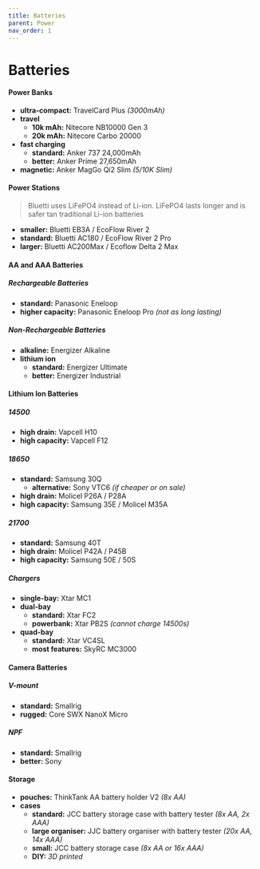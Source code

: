 ```yaml
---
title: Batteries
parent: Power
nav_order: 1
---
```

# Batteries

#### Power Banks

- **ultra-compact:** TravelCard Plus *(3000mAh)*
- **travel** 
	- **10k mAh:** Nitecore NB10000 Gen 3
	- **20k mAh:** Nitecore Carbo 20000
- **fast charging** 
	- **standard:** Anker 737 24,000mAh
	- **better:** Anker Prime 27,650mAh
- **magnetic:** Anker MagGo Qi2 Slim *(5/10K Slim)*

#### Power Stations

> Bluetti uses LiFePO4 instead of Li-ion. LiFePO4 lasts longer and is safer tan traditional Li-ion batteries

- **smaller:** Bluetti EB3A / EcoFlow River 2
- **standard:** Bluetti AC180 / EcoFlow River 2 Pro
- **larger:** Bluetti AC200Max / Ecoflow Delta 2 Max

#### AA and AAA Batteries

##### Rechargeable Batteries

- **standard:** Panasonic Eneloop
- **higher capacity:** Panasonic Eneloop Pro *(not as long lasting)*

##### Non-Rechargeable Batteries

- **alkaline:** Energizer Alkaline
- **lithium ion**
	- **standard:** Energizer Ultimate
	- **better:** Energizer Industrial

#### Lithium Ion Batteries

##### 14500

- **high drain:** Vapcell H10
- **high capacity:** Vapcell F12

##### 18650

- **standard:** Samsung 30Q
	- **alternative:** Sony VTC6 *(if cheaper or on sale)*
- **high drain:** Molicel P26A / P28A
- **high capacity:** Samsung 35E / Molicel M35A

##### 21700

- **standard:** Samsung 40T
- **high drain:** Molicel P42A / P45B
- **high capacity:** Samsung 50E / 50S

##### Chargers

- **single-bay:** Xtar MC1
- **dual-bay** 
	- **standard:** Xtar FC2
	- **powerbank:** Xtar PB2S *(cannot charge 14500s)*
- **quad-bay** 
	- **standard:** Xtar VC4SL
	- **most features:** SkyRC MC3000

#### Camera Batteries

##### V-mount

- **standard:** Smallrig
- **rugged:** Core SWX NanoX Micro

##### NPF

- **standard:** Smallrig
- **better:** Sony

#### Storage

- **pouches:** ThinkTank AA battery holder V2 *(8x AA)*
- **cases** 
	- **standard:** JCC battery storage case with battery tester *(8x AA, 2x AAA)*
	- **large organiser:** JJC battery organiser with battery tester *(20x AA, 14x AAA)*
	- **small:** JCC battery storage case *(8x AA or 16x AAA)*
	- **DIY:** *3D printed*
